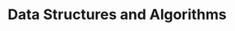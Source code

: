 # Data Structures and Algorithms 

[](./static/img/ds-web-dark.png)
[](./static/img/ds-web-light.png)

